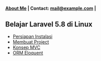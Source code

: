 #### [About Me](https://github.com/antare74) | Contact: mail@example.com |


## Belajar Laravel 5.8 di Linux
- [Persiapan Instalasi](1-persyaratan-laravel.html)
- [Membuat Project](2-membuat-project.html)
- [Konsep MVC](3-mvc.html)
- [ORM Eloquent](4-eloquent.html)
